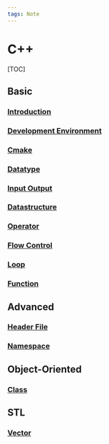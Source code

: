 ```yaml
---
tags: Note
---
```


# C++

[TOC]

## Basic

### [Introduction](Introduction.md)

### [Development Environment](Init.md)

### [Cmake](Cmake.md)

### [Datatype](Datatype.md)

### [Input Output](InputOutput.md)

### [Datastructure](Datastructure.md)

### [Operator](Operator.md)

### [Flow Control](FlowControl.md)

### [Loop](Loop.md)

### [Function](Function.md)

## Advanced

### [Header File](HeaderFile.md)

### [Namespace](Namespace.md)

## Object-Oriented

### [Class](Class.md)

## STL

### [Vector](STL/Vector.md)